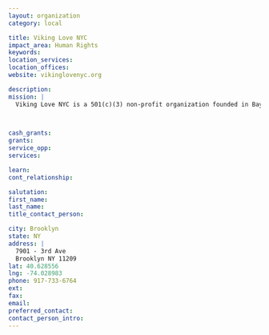 ```yaml
---
layout: organization
category: local

title: Viking Love NYC
impact_area: Human Rights
keywords: 
location_services: 
location_offices: 
website: vikinglovenyc.org

description: 
mission: |
  Viking Love NYC is a 501(c)(3) non-profit organization founded in Bay Ridge, Brooklyn. We started as a group of friends with a very simple goal: to help those in our community who were in desperate need. We believe everyone has a talent or skill that can aid others. As an organization, it is our mission to leverage all of these great talents and skills in order to help people in our community when they’ve fallen on hard times.

  

cash_grants: 
grants: 
service_opp: 
services: 

learn: 
cont_relationship: 

salutation: 
first_name: 
last_name: 
title_contact_person: 

city: Brooklyn
state: NY
address: |
  7901 - 3rd Ave     
  Brooklyn NY 11209
lat: 40.628556
lng: -74.028983
phone: 917-733-6764
ext: 
fax: 
email: 
preferred_contact: 
contact_person_intro: 
---
```

